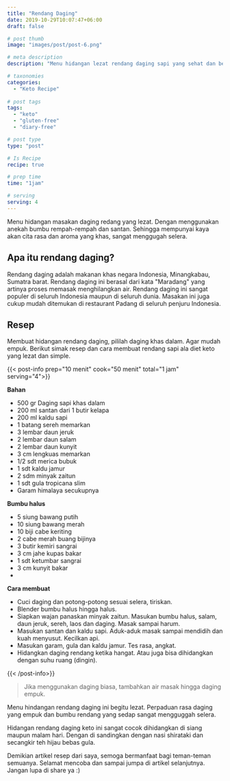 ```yaml
---
title: "Rendang Daging"
date: 2019-10-29T10:07:47+06:00
draft: false

# post thumb
image: "images/post/post-6.png"

# meta description
description: "Menu hidangan lezat rendang daging sapi yang sehat dan bergizi. Sangat ramah untuk diet keto."

# taxonomies
categories:
  - "Keto Recipe"
  
# post tags
tags:
  - "keto"
  - "gluten-free"
  - "diary-free"

# post type
type: "post"

# Is Recipe
recipe: true

# prep time
time: "1jam"

# serving
serving: 4
---
```


 Menu hidangan masakan daging redang yang lezat. Dengan menggunakan anekah bumbu rempah-rempah dan santan. Sehingga mempunyai kaya akan cita rasa dan aroma yang khas, sangat menggugah selera.
 
## Apa itu rendang daging?

Rendang daging adalah makanan khas negara Indonesia, Minangkabau, Sumatra barat. Rendang daging ini berasal dari kata "Maradang" yang artinya proses memasak menghilangkan air. Rendang daging ini sangat populer di seluruh Indonesia maupun di seluruh dunia. Masakan ini juga cukup mudah ditemukan di restaurant Padang di seluruh penjuru Indonesia.

## Resep

 Membuat hidangan rendang daging, pililah daging khas dalam. Agar mudah empuk. Berikut simak resep dan cara membuat rendang sapi ala diet keto yang lezat dan simple.

{{< post-info prep="10 menit" cook="50 menit" total="1 jam" serving="4">}}

__Bahan__
- 500 gr Daging sapi khas dalam
- 200 ml santan dari 1 butir kelapa
- 200 ml kaldu sapi
- 1 batang sereh memarkan
- 3 lembar daun jeruk
- 2 lembar daun salam
- 2 lembar daun kunyit
- 3 cm lengkuas memarkan
- 1/2 sdt merica bubuk
- 1 sdt kaldu jamur
- 2 sdm minyak zaitun
- 1 sdt gula tropicana slim
- Garam himalaya secukupnya

__Bumbu halus__
- 5 siung bawang putih
- 10 siung bawang merah
- 10 biji cabe keriting
- 2 cabe merah buang bijinya
- 3 butir kemiri sangrai
- 3 cm jahe kupas bakar
- 1 sdt ketumbar sangrai
- 3 cm kunyit bakar
- 

__Cara membuat__

- Cuci daging dan potong-potong sesuai selera, tiriskan.
- Blender bumbu halus hingga halus.
- Siapkan wajan panaskan minyak zaitun. Masukan bumbu halus, salam, daun jeruk, sereh, laos dan daging. Masak sampai harum.
- Masukan santan dan kaldu sapi. Aduk-aduk masak sampai mendidih dan kuah menyusut. Kecilkan api.
- Masukan garam, gula dan kaldu jamur. Tes rasa, angkat.
- Hidangkan daging rendang ketika hangat. Atau juga bisa dihidangkan dengan suhu ruang (dingin).

{{< /post-info>}}

>Jika menggunakan daging biasa, tambahkan air masak hingga daging empuk.

Menu hindangan rendang daging ini begitu lezat. Perpaduan rasa daging yang empuk dan bumbu rendang yang sedap sangat mengguggah selera.

Hidangan rendang daging keto ini sangat cocok dihidangkan di siang maupun malam hari. Dengan di sandingkan dengan nasi shirataki dan secangkir teh hijau bebas gula.

Demikian artikel resep dari saya, semoga bermanfaat bagi teman-teman semuanya. Selamat mencoba dan sampai jumpa di artikel selanjutnya. Jangan lupa di share ya :)